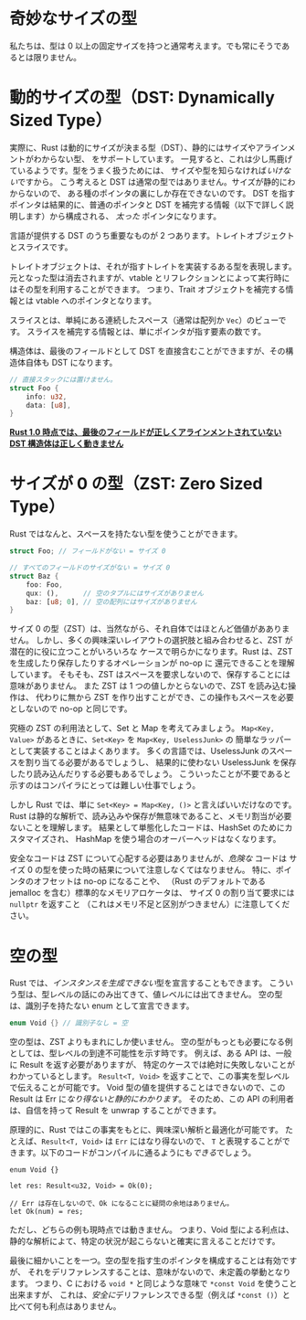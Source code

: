 <!--
# Exotically Sized Types
-->

# 奇妙なサイズの型

<!--
Most of the time, we think in terms of types with a fixed, positive size. This
is not always the case, however.
-->

私たちは、型は 0 以上の固定サイズを持つと通常考えます。でも常にそうであるとは限りません。


<!--
# Dynamically Sized Types (DSTs)
-->

# 動的サイズの型（DST: Dynamically Sized Type）

<!--
Rust in fact supports Dynamically Sized Types (DSTs): types without a statically
known size or alignment. On the surface, this is a bit nonsensical: Rust *must*
know the size and alignment of something in order to correctly work with it! In
this regard, DSTs are not normal types. Due to their lack of a statically known
size, these types can only exist behind some kind of pointer. Any pointer to a
DST consequently becomes a *fat* pointer consisting of the pointer and the
information that "completes" them (more on this below).
-->

実際に、Rust は動的にサイズが決まる型（DST）、静的にはサイズやアラインメントがわからない型、
をサポートしています。
一見すると、これは少し馬鹿げているようです。型をうまく扱うためには、
サイズや型を知らなければ*いけない*ですから。
こう考えると DST は通常の型ではありません。サイズが静的にわからないので、
ある種のポインタの裏にしか存在できないのです。
DST を指すポインタは結果的に、普通のポインタと DST を補完する情報（以下で詳しく説明します）から構成される、
*太った* ポインタになります。

<!--
There are two major DSTs exposed by the language: trait objects, and slices.
-->

言語が提供する DST のうち重要なものが 2 つあります。トレイトオブジェクトとスライスです。

<!--
A trait object represents some type that implements the traits it specifies.
The exact original type is *erased* in favor of runtime reflection
with a vtable containing all the information necessary to use the type.
This is the information that completes a trait object: a pointer to its vtable.
-->

トレイトオブジェクトは、それが指すトレイトを実装するある型を表現します。
元となった型は消去されますが、vtable とリフレクションとによって実行時にはその型を利用することができます。
つまり、Trait オブジェクトを補完する情報とは vtable へのポインタとなります。

<!--
A slice is simply a view into some contiguous storage -- typically an array or
`Vec`. The information that completes a slice is just the number of elements
it points to.
-->

スライスとは、単純にある連続したスペース（通常は配列か `Vec`）のビューです。
スライスを補完する情報とは、単にポインタが指す要素の数です。

<!--
Structs can actually store a single DST directly as their last field, but this
makes them a DST as well:
-->

構造体は、最後のフィールドとして DST を直接含むことができますが、その構造体自体も DST になります。

```rust
// 直接スタックには置けません。
struct Foo {
    info: u32,
    data: [u8],
}
```

<!--
**NOTE: [As of Rust 1.0 struct DSTs are broken if the last field has
a variable position based on its alignment][dst-issue].**
-->

**[Rust 1.0 時点では、最後のフィールドが正しくアラインメントされていない DST 構造体は正しく動きません][dst-issue]**


<!--
# Zero Sized Types (ZSTs)
-->

# サイズが 0 の型（ZST: Zero Sized Type）

<!--

Rust actually allows types to be specified that occupy no space:
-->

Rust ではなんと、スペースを持たない型を使うことができます。

```rust
struct Foo; // フィールドがない = サイズ 0

// すべてのフィールドのサイズがない = サイズ 0
struct Baz {
    foo: Foo,
    qux: (),      // 空のタプルにはサイズがありません
    baz: [u8; 0], // 空の配列にはサイズがありません
}
```

<!--
On their own, Zero Sized Types (ZSTs) are, for obvious reasons, pretty useless.
However as with many curious layout choices in Rust, their potential is realized
in a generic context: Rust largely understands that any operation that  produces
or stores a ZST can be reduced to a no-op. First off, storing it  doesn't even
make sense -- it doesn't occupy any space. Also there's only one  value of that
type, so anything that loads it can just produce it from the  aether -- which is
also a no-op since it doesn't occupy any space.
-->

サイズ 0 の型（ZST）は、当然ながら、それ自体ではほとんど価値があありません。
しかし、多くの興味深いレイアウトの選択肢と組み合わせると、ZST が潜在的に役に立つことがいろいろな
ケースで明らかになります。Rust は、ZST を生成したり保存したりするオペレーションが no-op に
還元できることを理解しています。
そもそも、ZST はスペースを要求しないので、保存することには意味がありません。
また ZST は 1 つの値しかとらないので、ZST を読み込む操作は、
代わりに無から ZST を作り出すことができ、この操作もスペースを必要としないので no-op と同じです。

<!--
One of the most extreme example's of this is Sets and Maps. Given a
`Map<Key, Value>`, it is common to implement a `Set<Key>` as just a thin wrapper
around `Map<Key, UselessJunk>`. In many languages, this would necessitate
allocating space for UselessJunk and doing work to store and load UselessJunk
only to discard it. Proving this unnecessary would be a difficult analysis for
the compiler.
-->

究極の ZST の利用法として、Set と Map を考えてみましょう。
`Map<Key, Value>` があるときに、`Set<Key>` を `Map<Key, UselessJunk>` の
簡単なラッパーとして実装することはよくあります。
多くの言語では、UselessJunk のスペースを割り当てる必要があるでしょうし、
結果的に使わない UselessJunk を保存したり読み込んだりする必要もあるでしょう。
こういったことが不要であると示すのはコンパイラにとっては難しい仕事でしょう。

<!--
However in Rust, we can just say that  `Set<Key> = Map<Key, ()>`. Now Rust
statically knows that every load and store is useless, and no allocation has any
size. The result is that the monomorphized code is basically a custom
implementation of a HashSet with none of the overhead that HashMap would have to
support values.
-->

しかし Rust では、単に `Set<Key> = Map<Key, ()>` と言えばいいだけなのです。
Rust は静的な解析で、読み込みや保存が無意味であること、メモリ割当が必要ないことを理解します。
結果として単態化したコードは、HashSet のためにカスタマイズされ、
HashMap を使う場合のオーバーヘッドはなくなります。

<!--
Safe code need not worry about ZSTs, but *unsafe* code must be careful about the
consequence of types with no size. In particular, pointer offsets are no-ops,
and standard allocators (including jemalloc, the one used by default in Rust)
may return `nullptr` when a zero-sized allocation is requested, which is
indistinguishable from out of memory.
-->

安全なコードは ZST について心配する必要はありませんが、*危険な* コードは
サイズ 0 の型を使った時の結果について注意しなくてはなりません。
特に、ポインタのオフセットは no-op になることや、
（Rust のデフォルトである jemalloc を含む）標準的なメモリアロケータは、
サイズ 0 の割り当て要求には `nullptr` を返すこと
（これはメモリ不足と区別がつきません）に注意してください。

<!--
# Empty Types
-->

# 空の型

<!--
Rust also enables types to be declared that *cannot even be instantiated*. These
types can only be talked about at the type level, and never at the value level.
Empty types can be declared by specifying an enum with no variants:
-->

Rust では、*インスタンスを生成できない*型を宣言することもできます。
こういう型は、型レベルの話にのみ出てきて、値レベルには出てきません。
空の型は、識別子を持たない enum として宣言できます。

```rust
enum Void {} // 識別子なし = 空
```

<!--
Empty types are even more marginal than ZSTs. The primary motivating example for
Void types is type-level unreachability. For instance, suppose an API needs to
return a Result in general, but a specific case actually is infallible. It's
actually possible to communicate this at the type level by returning a
`Result<T, Void>`. Consumers of the API can confidently unwrap such a Result
knowing that it's *statically impossible* for this value to be an `Err`, as
this would require providing a value of type `Void`.
-->

空の型は、ZST よりもまれにしか使いません。
空の型がもっとも必要になる例としては、型レベルの到達不可能性を示す時です。
例えば、ある API は、一般に Result を返す必要がありますが、
特定のケースでは絶対に失敗しないことがわかっているとします。
`Result<T, Void>` を返すことで、この事実を型レベルで伝えることが可能です。
Void 型の値を提供することはできないので、この Result は Err に*なり得ないと静的にわかります*。
そのため、この API の利用者は、自信を持って Result を unwrap することができます。

<!--
In principle, Rust can do some interesting analyses and optimizations based
on this fact. For instance, `Result<T, Void>` could be represented as just `T`,
because the `Err` case doesn't actually exist. The following *could* also
compile:
-->

原理的に、Rust ではこの事実をもとに、興味深い解析と最適化が可能です。
たとえば、`Result<T, Void>` は `Err` にはなり得ないので、
`T` と表現することができます。以下のコードがコンパイルに通るようにも*できる*でしょう。

```rust,ignore
enum Void {}

let res: Result<u32, Void> = Ok(0);

// Err は存在しないので、Ok になることに疑問の余地はありません。
let Ok(num) = res;
```

<!--
But neither of these tricks work today, so all Void types get you is
the ability to be confident that certain situations are statically impossible.
-->

ただし、どちらの例も現時点では動きません。
つまり、Void 型による利点は、静的な解析によて、特定の状況が起こらないと確実に言えることだけです。

<!--
One final subtle detail about empty types is that raw pointers to them are
actually valid to construct, but dereferencing them is Undefined Behavior
because that doesn't actually make sense. That is, you could model C's `void *`
type with `*const Void`, but this doesn't necessarily gain anything over using
e.g. `*const ()`, which *is* safe to randomly dereference.
-->

最後に細かいことを一つ。空の型を指す生のポインタを構成することは有効ですが、
それをデリファレンスすることは、意味がないので、未定義の挙動となります。
つまり、C における `void *` と同じような意味で `*const Void` を使うこと出来ますが、
これは、*安全に*デリファレンスできる型（例えば `*const ()`）と比べて何も利点はありません。


[dst-issue]: https://github.com/rust-lang/rust/issues/26403

